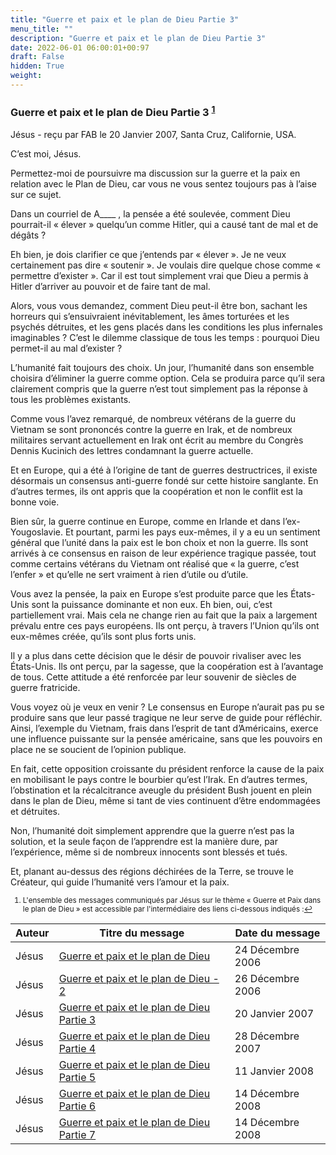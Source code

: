 ```yaml
---
title: "Guerre et paix et le plan de Dieu Partie 3"
menu_title: ""
description: "Guerre et paix et le plan de Dieu Partie 3"
date: 2022-06-01 06:00:01+00:97
draft: False
hidden: True
weight:
---
```

### Guerre et paix et le plan de Dieu Partie 3 <sup id="a1">[1](#f1)</sup>

Jésus - reçu par FAB le 20 Janvier 2007, Santa Cruz, Californie, USA.

C’est moi, Jésus.

Permettez-moi de poursuivre ma discussion sur la guerre et la paix en relation avec le Plan de Dieu, car vous ne vous sentez toujours pas à l’aise sur ce sujet.

Dans un courriel de A____ , la pensée a été soulevée, comment Dieu pourrait-il « élever » quelqu’un comme Hitler, qui a causé tant de mal et de dégâts ?

Eh bien, je dois clarifier ce que j’entends par « élever ». Je ne veux certainement pas dire « soutenir ». Je voulais dire quelque chose comme « permettre d’exister ». Car il est tout simplement vrai que Dieu a permis à Hitler d’arriver au pouvoir et de faire tant de mal.

Alors, vous vous demandez, comment Dieu peut-il être bon, sachant les horreurs qui s’ensuivraient inévitablement, les âmes torturées et les psychés détruites, et les gens placés dans les conditions les plus infernales imaginables ? C’est le dilemme classique de tous les temps : pourquoi Dieu permet-il au mal d’exister ?

L’humanité fait toujours des choix. Un jour, l’humanité dans son ensemble choisira d’éliminer la guerre comme option. Cela se produira parce qu’il sera clairement compris que la guerre n’est tout simplement pas la réponse à tous les problèmes existants.

Comme vous l’avez remarqué, de nombreux vétérans de la guerre du Vietnam se sont prononcés contre la guerre en Irak, et de nombreux militaires servant actuellement en Irak ont écrit au membre du Congrès Dennis Kucinich des lettres condamnant la guerre actuelle.

Et en Europe, qui a été à l’origine de tant de guerres destructrices, il existe désormais un consensus anti-guerre fondé sur cette histoire sanglante. En d’autres termes, ils ont appris que la coopération et non le conflit est la bonne voie.

Bien sûr, la guerre continue en Europe, comme en Irlande et dans l’ex-Yougoslavie. Et pourtant, parmi les pays eux-mêmes, il y a eu un sentiment général que l’unité dans la paix est le bon choix et non la guerre. Ils sont arrivés à ce consensus en raison de leur expérience tragique passée, tout comme certains vétérans du Vietnam ont réalisé que « la guerre, c’est l’enfer » et qu’elle ne sert vraiment à rien d’utile ou d’utile.

Vous avez la pensée, la paix en Europe s’est produite parce que les États-Unis sont la puissance dominante et non eux. Eh bien, oui, c’est partiellement vrai. Mais cela ne change rien au fait que la paix a largement prévalu entre ces pays européens. Ils ont perçu, à travers l’Union qu’ils ont eux-mêmes créée, qu’ils sont plus forts unis.

Il y a plus dans cette décision que le désir de pouvoir rivaliser avec les États-Unis. Ils ont perçu, par la sagesse, que la coopération est à l’avantage de tous. Cette attitude a été renforcée par leur souvenir de siècles de guerre fratricide.

Vous voyez où je veux en venir ? Le consensus en Europe n’aurait pas pu se produire sans que leur passé tragique ne leur serve de guide pour réfléchir. Ainsi, l’exemple du Vietnam, frais dans l’esprit de tant d’Américains, exerce une influence puissante sur la pensée américaine, sans que les pouvoirs en place ne se soucient de l’opinion publique.

En fait, cette opposition croissante du président renforce la cause de la paix en mobilisant le pays contre le bourbier qu’est l’Irak. En d’autres termes, l’obstination et la récalcitrance aveugle du président Bush jouent en plein dans le plan de Dieu, même si tant de vies continuent d’être endommagées et détruites.

Non, l’humanité doit simplement apprendre que la guerre n’est pas la solution, et la seule façon de l’apprendre est la manière dure, par l’expérience, même si de nombreux innocents sont blessés et tués.

Et, planant au-dessus des régions déchirées de la Terre, se trouve le Créateur, qui guide l’humanité vers l’amour et la paix.
<small>

1. <large id="f1"> L'ensemble des messages communiqués par Jésus sur le thème « Guerre et Paix  dans le plan de Dieu » est accessible par l'intermédiaire des liens ci-dessous indiqués :[↩](#a1)

**Auteur** | **Titre du message** | **Date du message**  
---|---|---
Jésus | [Guerre et paix et le plan de Dieu](/fr-contemporary-messages/fr-contemporary-messages-by-date-order/fr-contemporary-messages-2006/fr-2006-12-24-1-fab-jesus/) | 24 Décembre 2006
Jésus | [Guerre et paix et le plan de Dieu - 2](/fr-contemporary-messages/fr-contemporary-messages-by-date-order/fr-contemporary-messages-2006/fr-2006-12-26-2-fab-jesus/) | 26 Décembre 2006
Jésus | [Guerre et paix et le plan de Dieu Partie 3](/fr-contemporary-messages/fr-contemporary-messages-by-date-order/fr-contemporary-messages-2007/fr-2007-1-20-5-fab-jesus/) | 20 Janvier 2007
Jésus | [Guerre et paix et le plan de Dieu Partie 4](/fr-contemporary-messages/fr-contemporary-messages-by-date-order/fr-contemporary-messages-2007/fr-2007-12-28-1-fab-jesus/) | 28 Décembre 2007
Jésus | [Guerre et paix et le plan de Dieu Partie 5](/fr-contemporary-messages/fr-contemporary-messages-by-date-order/fr-contemporary-messages-2008/fr-2008-1-11-5-fab-jesus/) | 11 Janvier 2008
Jésus | [Guerre et paix et le plan de Dieu Partie 6](/fr-contemporary-messages/fr-contemporary-messages-by-date-order/fr-contemporary-messages-2008/fr-2008-12-14-1-fab-jesus/) | 14 Décembre 2008
Jésus | [Guerre et paix et le plan de Dieu Partie 7](/fr-contemporary-messages/fr-contemporary-messages-by-date-order/fr-contemporary-messages-2008/fr-2008-12-14-2-fab-jesus/) | 14 Décembre 2008
